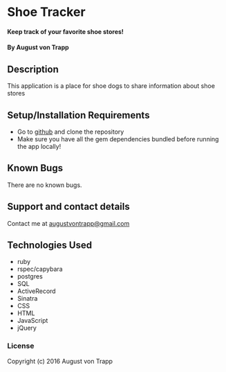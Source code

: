 # Shoe Tracker

#### Keep track of your favorite shoe stores!

#### By August von Trapp

## Description

This application is a place for shoe dogs to share information about shoe stores

## Setup/Installation Requirements

* Go to [github](https://github.com/augustinevt/hair_salon) and clone the repository
* Make sure you have all the gem dependencies bundled before running the app locally!

## Known Bugs

There are no known bugs.

## Support and contact details

Contact me at augustvontrapp@gmail.com

## Technologies Used

* ruby
* rspec/capybara
* postgres
* SQL
* ActiveRecord
* Sinatra
* CSS
* HTML
* JavaScript
* jQuery

### License

Copyright (c) 2016 August von Trapp
